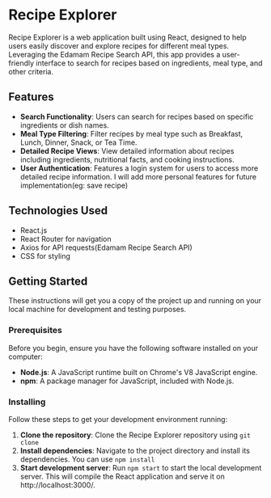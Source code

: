 # Recipe Explorer

Recipe Explorer is a web application built using React, designed to help users easily discover and explore recipes for different meal types. Leveraging the Edamam Recipe Search API, this app provides a user-friendly interface to search for recipes based on ingredients, meal type, and other criteria.

## Features

- **Search Functionality**: Users can search for recipes based on specific ingredients or dish names.
- **Meal Type Filtering**: Filter recipes by meal type such as Breakfast, Lunch, Dinner, Snack, or Tea Time.
- **Detailed Recipe Views**: View detailed information about recipes including ingredients, nutritional facts, and cooking instructions.
- **User Authentication**: Features a login system for users to access more detailed recipe information.
I will add more personal features for future implementation(eg: save recipe)

## Technologies Used

- React.js
- React Router for navigation
- Axios for API requests(Edamam Recipe Search API)
- CSS for styling

## Getting Started

These instructions will get you a copy of the project up and running on your local machine for development and testing purposes.

### Prerequisites

Before you begin, ensure you have the following software installed on your computer:

- **Node.js**: A JavaScript runtime built on Chrome's V8 JavaScript engine.
- **npm**: A package manager for JavaScript, included with Node.js.

### Installing

Follow these steps to get your development environment running:

1. **Clone the repository**:
   Clone the Recipe Explorer repository using `git clone`
2. **Install dependencies**:
    Navigate to the project directory and install its dependencies. You can use `npm install`
3. **Start development server**:
Run `npm start` to start the local development server. This will compile the React application and serve it on http://localhost:3000/.
